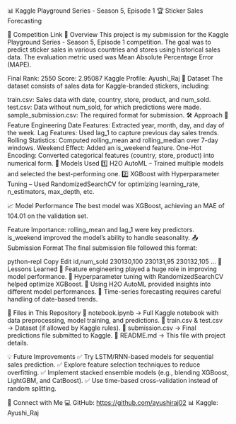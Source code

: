 📊 Kaggle Playground Series - Season 5, Episode 1
🏆 Sticker Sales Forecasting


🔗 Competition Link
🚀 Overview
This project is my submission for the Kaggle Playground Series - Season 5, Episode 1 competition. The goal was to predict sticker sales in various countries and stores using historical sales data. The evaluation metric used was Mean Absolute Percentage Error (MAPE).

Final Rank: 2550
Score: 2.95087
Kaggle Profile: Ayushi_Raj
📂 Dataset
The dataset consists of sales data for Kaggle-branded stickers, including:

train.csv: Sales data with date, country, store, product, and num_sold.
test.csv: Data without num_sold, for which predictions were made.
sample_submission.csv: The required format for submission.
🛠 Approach
🔎 Feature Engineering
Date Features: Extracted year, month, day, and day of the week.
Lag Features: Used lag_1 to capture previous day sales trends.
Rolling Statistics: Computed rolling_mean and rolling_median over 7-day windows.
Weekend Effect: Added an is_weekend feature.
One-Hot Encoding: Converted categorical features (country, store, product) into numerical form.
🤖 Models Used
1️⃣ H2O AutoML – Trained multiple models and selected the best-performing one.
2️⃣ XGBoost with Hyperparameter Tuning – Used RandomizedSearchCV for optimizing learning_rate, n_estimators, max_depth, etc.

📈 Model Performance
The best model was XGBoost, achieving an MAE of 104.01 on the validation set.

Feature Importance:
rolling_mean and lag_1 were key predictors.
is_weekend improved the model’s ability to handle seasonality.
📤 Submission Format
The final submission file followed this format:

python-repl
Copy
Edit
id,num_sold
230130,100
230131,95
230132,105
...
📌 Lessons Learned
🔹 Feature engineering played a huge role in improving model performance.
🔹 Hyperparameter tuning with RandomizedSearchCV helped optimize XGBoost.
🔹 Using H2O AutoML provided insights into different model performances.
🔹 Time-series forecasting requires careful handling of date-based trends.

📁 Files in This Repository
📌 notebook.ipynb → Full Kaggle notebook with data preprocessing, model training, and predictions.
📌 train.csv & test.csv → Dataset (if allowed by Kaggle rules).
📌 submission.csv → Final predictions file submitted to Kaggle.
📌 README.md → This file with project details.

💡 Future Improvements
✅ Try LSTM/RNN-based models for sequential sales prediction.
✅ Explore feature selection techniques to reduce overfitting.
✅ Implement stacked ensemble models (e.g., blending XGBoost, LightGBM, and CatBoost).
✅ Use time-based cross-validation instead of random splitting.

🔗 Connect with Me
💻 GitHub: https://github.com/ayushiraj02
📊 Kaggle: Ayushi_Raj
